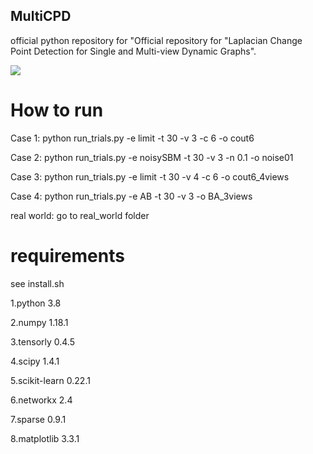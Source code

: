 ## MultiCPD
official python repository for "Official repository for "Laplacian Change Point Detection for Single and Multi-view Dynamic Graphs".

<a href="https://arxiv.org/pdf/2302.01204.pdf">
    <img src="https://img.shields.io/badge/arXiv-pdf-yellowgreen">
 </a>


# How to run

Case 1: python run_trials.py -e limit -t 30  -v 3 -c 6 -o cout6

Case 2: python run_trials.py -e noisySBM -t 30  -v 3 -n 0.1 -o noise01

Case 3: python run_trials.py -e limit -t 30  -v 4 -c 6 -o cout6_4views

Case 4: python run_trials.py -e AB -t 30 -v 3 -o BA_3views

real world: go to real_world folder

# requirements

see install.sh

1.python 3.8

2.numpy 1.18.1

3.tensorly 0.4.5

4.scipy 1.4.1

5.scikit-learn 0.22.1

6.networkx 2.4

7.sparse 0.9.1

8.matplotlib 3.3.1



